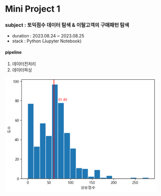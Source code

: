 # Mini Project 1

### subject : 토익점수 데이터 탐색 & 이탈고객의 구매패턴 탐색

- duration : 2023.08.24 ~ 2023.08.25
- stack : Python (Jupyter Notebook)

#### pipeline
1. 데이터전처리
2. 데이터파싱
<img src='https://github.com/Choe-minsung/Project/blob/ccc604767111d9639664939d2ad71932a952fec5/KT_AIVLE/MiniProject/P1/chart.png' width='500'/>
